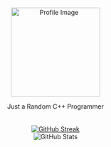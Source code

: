 <div align="center" style="padding: 20px;">
  <img src="https://avatars.githubusercontent.com/u/118761018?v=4" width="200" alt="Profile Image" />

  <div id="fun">
    <p>Just a Random C++ Programmer</p>
  </div>
</div>

<div align="center">
  <a href="https://git.io/streak-stats">
    <img src="http://github-readme-streak-stats.herokuapp.com?user=FlyNightSky&theme=dark&background=000000" alt="GitHub Streak" />
  </a><br>
  <img src="https://github-readme-stats.vercel.app/api?username=FlyNightSky&show_icons=true&theme=dracula" alt="GitHub Stats" />
</div>

